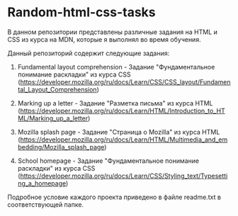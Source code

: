 # Random-html-css-tasks
В данном репозитории представлены различные задания на HTML и CSS из курса на MDN, которые я выполнял во время обучения.

Данный репозиторий содержит следующие задания:

1. Fundamental layout comprehension - Задание "Фундаментальное понимание раскладки" из курса CSS (https://developer.mozilla.org/ru/docs/Learn/CSS/CSS_layout/Fundamental_Layout_Comprehension)

2. Marking up a letter - Задание "Разметка письма" из курса HTML (https://developer.mozilla.org/ru/docs/Learn/HTML/Introduction_to_HTML/Marking_up_a_letter)

3. Mozilla splash page - Задание "Страница о Mozilla" из курса HTML (https://developer.mozilla.org/ru/docs/Learn/HTML/Multimedia_and_embedding/Mozilla_splash_page)

4. School homepage - Задание "Фундаментальное понимание раскладки" из курса CSS (https://developer.mozilla.org/ru/docs/Learn/CSS/Styling_text/Typesetting_a_homepage)

Подробное условие каждого проекта приведено в файле readme.txt в соответствующей папке.
